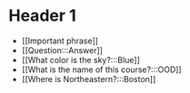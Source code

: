 # Header 1
- [[Important phrase]]
- [[Question:::Answer]]
- [[What color is the sky?:::Blue]]
- [[What is the name of this course?:::OOD]]
- [[Where is Northeastern?:::Boston]]